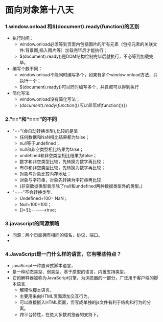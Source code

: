 # 面向对象第十八天
### 1.window.onload 和$(document).ready(function)的区别
- 执行时间：
    - window.onload必须等到页面内包括图片的所有元素（包括元素的关联文件:背景图,插入图片等）加载完毕后才能执行；
    - $(document).ready()是DOM结构绘制完毕后就执行，不必等到加载完毕。
- 编写个数不同：
    + window.onload不能同时编写多个，如果有多个window.onload方法，只执行一个；
    + $(document).ready()可以同时编写多个，并且都可以得到执行
- 简化写法
    + window.onload没有简化写法； 
    + $(document).ready(function(){})可以简写成$(function(){})
    
### 2.”==”和“===”的不同
- "=="(会自动转换类型),比较的是值
    + 任何数据和NaN相比结果都为false；
    + null等于undefined；
    + null和非空类型相比结果为false；
    + undefined和非空类型相比结果为false；
    + 数字和非空类型比较，先转换为数字再比较；
    + 布尔和非空类型比较，先转换为数字再比较；
    + 对象与对象比较内存地址；
    + 对象与字符串，对象先转换为字符串再比较
    + (非空数据类型表示除了null和undefined两种数据类型外的类型。)
- "==="不会转换类型.
    + Undefined+100= NaN；
    + Null+100=100；
    + []=![];----->true;


### 3.javascript的同源策略
- 同源：两个页面拥有相同的域名，协议，端口。
- 

### 4.JavaScript是一门什么样的语言，它有哪些特点？
- javaScript一种直译式脚本语言，
- 是一种动态类型、弱类型、基于原型的语言，内置支持类型。
- 它的解释器被称为JavaScript引擎，为浏览器的一部分，广泛用于客户端的脚本语言. 
    - 解释性脚本语言。
    - 主要用来向HTML页面添加交互行为。
    - 可以直接嵌入HTML页面，但写成单独的js文件有利于结构和行为的分离。
    - 跨平台特性，在绝大多数浏览器的支持下。